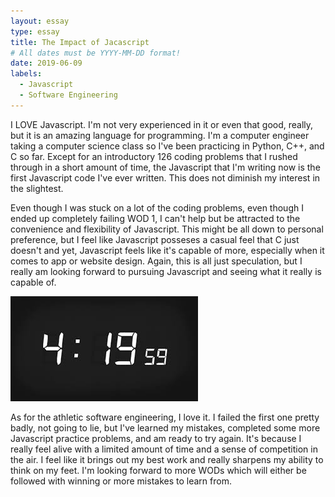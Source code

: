 ```yaml
---
layout: essay
type: essay
title: The Impact of Jacascript
# All dates must be YYYY-MM-DD format!
date: 2019-06-09
labels:
  - Javascript
  - Software Engineering
---
```


I LOVE Javascript. I'm not very experienced in it or even that good, really, but it is an amazing language for programming. I'm a computer engineer taking a computer science class so I've been practicing in Python, C++, and C so far. Except for an introductory 126 coding problems that I rushed through in a short amount of time, the Javascript that I'm writing now is the first Javascript code I've ever written. This does not diminish my interest in the slightest. 

Even though I was stuck on a lot of the coding problems, even though I ended up completely failing WOD 1, I can't help but be attracted to the convenience and flexibility of Javascript. This might be all down to personal preference, but I feel like Javascript posseses a casual feel that C just doesn't and yet, Javascript feels like it's capable of more, especially when it comes to app or website design. Again, this is all just speculation, but I really am looking forward to pursuing Javascript and seeing what it really is capable of. 

<img class="ui image" src="../images/CLOCK.JPG">

As for the athletic software engineering, I love it. I failed the first one pretty badly, not going to lie, but I've learned my mistakes, completed some more Javascript practice problems, and am ready to try again. It's because I really feel alive with a limited amount of time and a sense of competition in the air. I feel like it brings out my best work and really sharpens my ability to think on my feet. I'm looking forward to more WODs which will either be followed with winning or more mistakes to learn from. 


